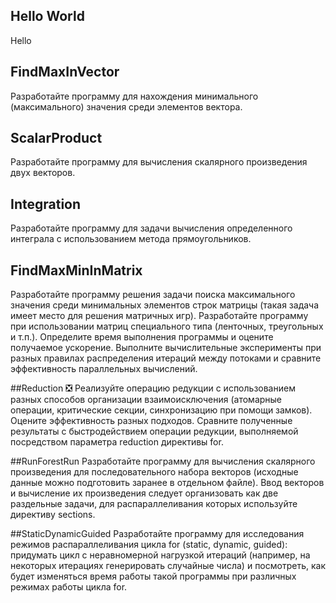 ## Hello World
Hello

## FindMaxInVector
Разработайте программу для нахождения минимального (максимального) значения среди элементов вектора.

## ScalarProduct
Разработайте программу для вычисления скалярного произведения двух векторов.

## Integration
Разработайте программу для задачи вычисления определенного интеграла с использованием метода прямоугольников.

## FindMaxMinInMatrix
Разработайте программу решения задачи поиска максимального значения среди минимальных элементов строк матрицы (такая задача имеет место для решения матричных игр).
Разработайте программу при использовании матриц специального типа (ленточных, треугольных и т.п.). Определите время выполнения программы и оцените получаемое ускорение. Выполните вычислительные эксперименты при разных правилах распределения итераций между потоками и сравните эффективность параллельных вычислений.

##Reduction :negative_squared_cross_mark:
Реализуйте операцию редукции с использованием разных способов организации взаимоисключения (атомарные операции, критические секции, синхронизацию при помощи замков). Оцените эффективность разных подходов. Сравните полученные результаты с быстродействием операции редукции, выполняемой посредством параметра reduction директивы for.

##RunForestRun
Разработайте программу для вычисления скалярного произведения для последовательного набора векторов (исходные данные можно подготовить заранее в отдельном файле). Ввод векторов и вычисление их произведения следует организовать как две раздельные задачи, для распараллеливания которых используйте директиву sections.

##StaticDynamicGuided
Разработайте программу для исследования режимов распараллеливания цикла for (static, dynamic, guided): придумать цикл с неравномерной нагрузкой итераций (например, на некоторых итерациях генерировать случайные числа) и посмотреть, как будет изменяться время работы такой программы при различных режимах работы цикла for.
